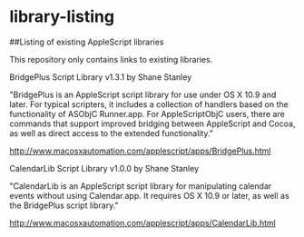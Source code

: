 # library-listing

##Listing of existing AppleScript libraries

This repository only contains links to existing libraries.


BridgePlus Script Library v1.3.1 by Shane Stanley

"BridgePlus is an AppleScript script library for use under OS X 10.9 and later. For typical scripters, it includes a collection of handlers based on the functionality of ASObjC Runner.app. For AppleScriptObjC users, there are commands that support improved bridging between AppleScript and Cocoa, as well as direct access to the extended functionality."

http://www.macosxautomation.com/applescript/apps/BridgePlus.html


CalendarLib Script Library v1.0.0 by Shane Stanley

"CalendarLib is an AppleScript script library for manipulating calendar events without using Calendar.app. It requires OS X 10.9 or later, as well as the BridgePlus script library."

http://www.macosxautomation.com/applescript/apps/CalendarLib.html
